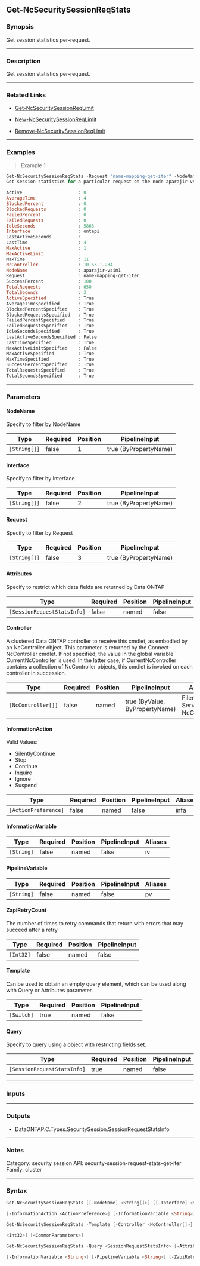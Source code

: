 Get-NcSecuritySessionReqStats
-----------------------------

### Synopsis
Get session statistics per-request.

---

### Description

Get session statistics per-request.

---

### Related Links
* [Get-NcSecuritySessionReqLimit](Get-NcSecuritySessionReqLimit)

* [New-NcSecuritySessionReqLimit](New-NcSecuritySessionReqLimit)

* [Remove-NcSecuritySessionReqLimit](Remove-NcSecuritySessionReqLimit)

---

### Examples
> Example 1

```PowerShell
Get-NcSecuritySessionReqStats -Request "name-mapping-get-iter" -NodeName aparajir-vsim1
Get session statistics for a particular request on the node aparajir-vsim1

Active                     : 0
AverageTime                : 4
BlockedPercent             : 0
BlockedRequests            : 0
FailedPercent              : 0
FailedRequests             : 0
IdleSeconds                : 5863
Interface                  : ontapi
LastActiveSeconds          :
LastTime                   : 4
MaxActive                  : 1
MaxActiveLimit             :
MaxTime                    : 11
NcController               : 10.63.1.234
NodeName                   : aparajir-vsim1
Request                    : name-mapping-get-iter
SuccessPercent             : 100
TotalRequests              : 650
TotalSeconds               : 3
ActiveSpecified            : True
AverageTimeSpecified       : True
BlockedPercentSpecified    : True
BlockedRequestsSpecified   : True
FailedPercentSpecified     : True
FailedRequestsSpecified    : True
IdleSecondsSpecified       : True
LastActiveSecondsSpecified : False
LastTimeSpecified          : True
MaxActiveLimitSpecified    : False
MaxActiveSpecified         : True
MaxTimeSpecified           : True
SuccessPercentSpecified    : True
TotalRequestsSpecified     : True
TotalSecondsSpecified      : True

```

---

### Parameters
#### **NodeName**
Specify to filter by NodeName

|Type        |Required|Position|PipelineInput        |
|------------|--------|--------|---------------------|
|`[String[]]`|false   |1       |true (ByPropertyName)|

#### **Interface**
Specify to filter by Interface

|Type        |Required|Position|PipelineInput        |
|------------|--------|--------|---------------------|
|`[String[]]`|false   |2       |true (ByPropertyName)|

#### **Request**
Specify to filter by Request

|Type        |Required|Position|PipelineInput        |
|------------|--------|--------|---------------------|
|`[String[]]`|false   |3       |true (ByPropertyName)|

#### **Attributes**
Specify to restrict which data fields are returned by Data ONTAP

|Type                       |Required|Position|PipelineInput|
|---------------------------|--------|--------|-------------|
|`[SessionRequestStatsInfo]`|false   |named   |false        |

#### **Controller**
A clustered Data ONTAP controller to receive this cmdlet, as embodied by an NcController object.  This parameter is returned by the Connect-NcController cmdlet.  If not specified, the value in the global variable CurrentNcController is used.  In the latter case, if CurrentNcController contains a collection of NcController objects, this cmdlet is invoked on each controller in succession.

|Type              |Required|Position|PipelineInput                 |Aliases                          |
|------------------|--------|--------|------------------------------|---------------------------------|
|`[NcController[]]`|false   |named   |true (ByValue, ByPropertyName)|Filer<br/>Server<br/>NcController|

#### **InformationAction**

Valid Values:

* SilentlyContinue
* Stop
* Continue
* Inquire
* Ignore
* Suspend

|Type                |Required|Position|PipelineInput|Aliases|
|--------------------|--------|--------|-------------|-------|
|`[ActionPreference]`|false   |named   |false        |infa   |

#### **InformationVariable**

|Type      |Required|Position|PipelineInput|Aliases|
|----------|--------|--------|-------------|-------|
|`[String]`|false   |named   |false        |iv     |

#### **PipelineVariable**

|Type      |Required|Position|PipelineInput|Aliases|
|----------|--------|--------|-------------|-------|
|`[String]`|false   |named   |false        |pv     |

#### **ZapiRetryCount**
The number of times to retry commands that return with errors that may succeed after a retry

|Type     |Required|Position|PipelineInput|
|---------|--------|--------|-------------|
|`[Int32]`|false   |named   |false        |

#### **Template**
Can be used to obtain an empty query element, which can be used along with Query or Attributes parameter.

|Type      |Required|Position|PipelineInput|
|----------|--------|--------|-------------|
|`[Switch]`|true    |named   |false        |

#### **Query**
Specify to query using a object with restricting fields set.

|Type                       |Required|Position|PipelineInput|
|---------------------------|--------|--------|-------------|
|`[SessionRequestStatsInfo]`|true    |named   |false        |

---

### Inputs

---

### Outputs
* DataONTAP.C.Types.SecuritySession.SessionRequestStatsInfo

---

### Notes
Category: security session
API: security-session-request-stats-get-iter
Family: cluster

---

### Syntax
```PowerShell
Get-NcSecuritySessionReqStats [[-NodeName] <String[]>] [[-Interface] <String[]>] [[-Request] <String[]>] [-Attributes <SessionRequestStatsInfo>] [-Controller <NcController[]>] 
```
```PowerShell
[-InformationAction <ActionPreference>] [-InformationVariable <String>] [-PipelineVariable <String>] [-ZapiRetryCount <Int32>] [<CommonParameters>]
```
```PowerShell
Get-NcSecuritySessionReqStats -Template [-Controller <NcController[]>] [-InformationAction <ActionPreference>] [-InformationVariable <String>] [-PipelineVariable <String>] [-ZapiRetryCount 
```
```PowerShell
<Int32>] [<CommonParameters>]
```
```PowerShell
Get-NcSecuritySessionReqStats -Query <SessionRequestStatsInfo> [-Attributes <SessionRequestStatsInfo>] [-Controller <NcController[]>] [-InformationAction <ActionPreference>] 
```
```PowerShell
[-InformationVariable <String>] [-PipelineVariable <String>] [-ZapiRetryCount <Int32>] [<CommonParameters>]
```
